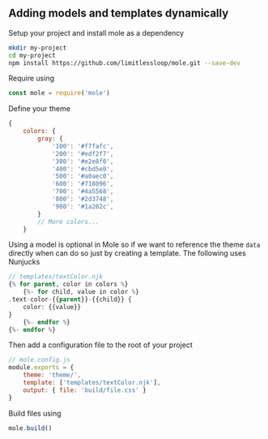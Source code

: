 ## Adding models and templates dynamically

Setup your project and install mole as a dependency

```bash
mkdir my-project
cd my-project
npm install https://github.com/limitlessloop/mole.git --save-dev
```

Require using 

```js
const mole = require('mole')
```

Define your theme

```js
{
	colors: {
		gray: {
    		'100': '#f7fafc',
			'200': '#edf2f7',
			'300': '#e2e8f0',
			'400': '#cbd5e0',
			'500': '#a0aec0',
			'600': '#718096',
			'700': '#4a5568',
			'800': '#2d3748',
			'900': '#1a202c',
    	}
        // More colors...
    }
```

Using a model is optional in Mole so if we want to reference the theme `data` directly when can do so just by creating a template. The following uses Nunjucks

```php
// templates/textColor.njk
{% for parent, color in colors %}
	{%- for child, value in color %}
.text-color-{{parent}}-{{child}} {
	color: {{value}}
}
	{%- endfor %}
{%- endfor %}
```

Then add a configuration file to the root of your project

```js
// mole.config.js
module.exports = {
	theme: 'theme/',
	template: ['templates/textColor.njk'],
	output: { file: 'build/file.css' }
}
```

Build files using

```js
mole.build()
```
